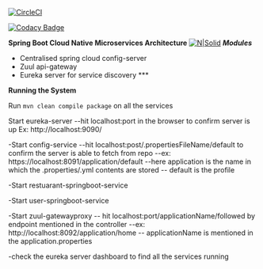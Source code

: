 

[![CircleCI](https://circleci.com/gh/stackroute/capgemini-w1-juggler.svg?style=svg)](https://circleci.com/gh/stackroute/capgemini-w1-juggler)

[![Codacy Badge](https://api.codacy.com/project/badge/Grade/bc2f3c79f3ad494ea03ee8b5ee54a38e)](https://www.codacy.com/app/MeghnaW19/capgemini-w1-juggler?utm_source=github.com&amp;utm_medium=referral&amp;utm_content=stackroute/capgemini-w1-juggler&amp;utm_campaign=Badge_Grade)

**Spring Boot Cloud Native Microservices Architecture**
[![N|Solid](https://spring.io/img/homepage/icon-spring-cloud-data-flow.svg)](https://spring.io/img/homepage/icon-spring-cloud-data-flow.svg)
***Modules***

- Centralised spring cloud config-server
- Zuul api-gateway 
- Eureka server for service discovery ***

****Running the System****

Run ```mvn clean compile package``` on all the services

 Start eureka-server 
	--hit localhost:port in the browser to confirm server is up 
     Ex: http://localhost:9090/

-Start config-service 
	--hit localhost:post/.propertiesFileName/default to confirm the server is able to fetch from repo
		--ex: https://localhost:8091/application/default
			--here application is  the name in which the .properties/.yml contents are stored
			-- default is the profile 

-Start restuarant-springboot-service

-Start user-springboot-service

-Start zuul-gatewayproxy
	-- hit localhost:port/applicationName/followed by endpoint mentioned in the controller
		--ex: http://localhost:8092/application/home
		-- applicationName is mentioned in the application.properties

-check the eureka server dashboard to find all the services running
